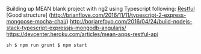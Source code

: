 Building up MEAN blank project with ng2 using Typescript
following:
[Restful](http://scottksmith.com/blog/2014/05/05/beer-locker-building-a-restful-api-with-node-crud/)
[Good structure] (http://brianflove.com/2016/11/11/typescript-2-express-mongoose-mocha-chai/)
http://borjarefoyo.com/2016/04/24/build-nodejs-stack-typescript-expressjs-mongodb-angularjs/
https://devcenter.heroku.com/articles/mean-apps-restful-api


` sh
$ npm run grunt
$ npm start
`